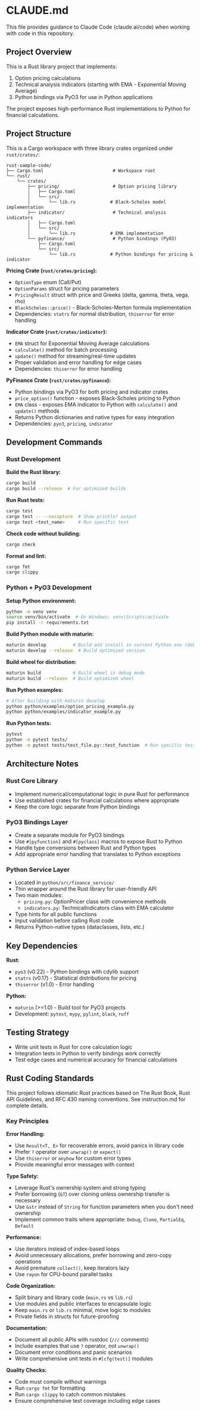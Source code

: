 # CLAUDE.md

This file provides guidance to Claude Code (claude.ai/code) when working with code in this repository.

## Project Overview

This is a Rust library project that implements:
1. Option pricing calculations
2. Technical analysis indicators (starting with EMA - Exponential Moving Average)
3. Python bindings via PyO3 for use in Python applications

The project exposes high-performance Rust implementations to Python for financial calculations.

## Project Structure

This is a Cargo workspace with three library crates organized under `rust/crates/`:

```
rust-sample-code/
├── Cargo.toml                          # Workspace root
└── rust/
    └── crates/
        ├── pricing/                    # Option pricing library
        │   ├── Cargo.toml
        │   └── src/
        │       └── lib.rs             # Black-Scholes model implementation
        ├── indicator/                  # Technical analysis indicators
        │   ├── Cargo.toml
        │   └── src/
        │       └── lib.rs             # EMA implementation
        └── pyfinance/                  # Python bindings (PyO3)
            ├── Cargo.toml
            └── src/
                └── lib.rs             # Python bindings for pricing & indicator
```

**Pricing Crate (`rust/crates/pricing`):**
- `OptionType` enum (Call/Put)
- `OptionParams` struct for pricing parameters
- `PricingResult` struct with price and Greeks (delta, gamma, theta, vega, rho)
- `BlackScholes::price()` - Black-Scholes-Merton formula implementation
- Dependencies: `statrs` for normal distribution, `thiserror` for error handling

**Indicator Crate (`rust/crates/indicator`):**
- `EMA` struct for Exponential Moving Average calculations
- `calculate()` method for batch processing
- `update()` method for streaming/real-time updates
- Proper validation and error handling for edge cases
- Dependencies: `thiserror` for error handling

**PyFinance Crate (`rust/crates/pyfinance`):**
- Python bindings via PyO3 for both pricing and indicator crates
- `price_option()` function - exposes Black-Scholes pricing to Python
- `EMA` class - exposes EMA indicator to Python with `calculate()` and `update()` methods
- Returns Python dictionaries and native types for easy integration
- Dependencies: `pyo3`, `pricing`, `indicator`

## Development Commands

### Rust Development

**Build the Rust library:**
```bash
cargo build
cargo build --release  # For optimized builds
```

**Run Rust tests:**
```bash
cargo test
cargo test -- --nocapture  # Show println! output
cargo test <test_name>     # Run specific test
```

**Check code without building:**
```bash
cargo check
```

**Format and lint:**
```bash
cargo fmt
cargo clippy
```

### Python + PyO3 Development

**Setup Python environment:**
```bash
python -m venv venv
source venv/bin/activate  # On Windows: venv\Scripts\activate
pip install -r requirements.txt
```

**Build Python module with maturin:**
```bash
maturin develop          # Build and install in current Python env (debug mode)
maturin develop --release  # Build optimized version
```

**Build wheel for distribution:**
```bash
maturin build            # Build wheel in debug mode
maturin build --release  # Build optimized wheel
```

**Run Python examples:**
```bash
# After building with maturin develop
python python/examples/option_pricing_example.py
python python/examples/indicator_example.py
```

**Run Python tests:**
```bash
pytest
python -m pytest tests/
python -m pytest tests/test_file.py::test_function  # Run specific test
```

## Architecture Notes

### Rust Core Library
- Implement numerical/computational logic in pure Rust for performance
- Use established crates for financial calculations where appropriate
- Keep the core logic separate from Python bindings

### PyO3 Bindings Layer
- Create a separate module for PyO3 bindings
- Use `#[pyfunction]` and `#[pyclass]` macros to expose Rust to Python
- Handle type conversions between Rust and Python types
- Add appropriate error handling that translates to Python exceptions

### Python Service Layer
- Located in `python/src/finance_service/`
- Thin wrapper around the Rust library for user-friendly API
- Two main modules:
  - `pricing.py`: OptionPricer class with convenience methods
  - `indicators.py`: TechnicalIndicators class with EMA calculator
- Type hints for all public functions
- Input validation before calling Rust code
- Returns Python-native types (dataclasses, lists, etc.)

## Key Dependencies

**Rust:**
- `pyo3` (v0.22) - Python bindings with cdylib support
- `statrs` (v0.17) - Statistical distributions for pricing
- `thiserror` (v1.0) - Error handling

**Python:**
- `maturin` (>=1.0) - Build tool for PyO3 projects
- Development: `pytest`, `mypy`, `pylint`, `black`, `ruff`

## Testing Strategy

- Write unit tests in Rust for core calculation logic
- Integration tests in Python to verify bindings work correctly
- Test edge cases and numerical accuracy for financial calculations

## Rust Coding Standards

This project follows idiomatic Rust practices based on The Rust Book, Rust API Guidelines, and RFC 430 naming conventions. See instruction.md for complete details.

### Key Principles

**Error Handling:**
- Use `Result<T, E>` for recoverable errors, avoid panics in library code
- Prefer `?` operator over `unwrap()` or `expect()`
- Use `thiserror` or `anyhow` for custom error types
- Provide meaningful error messages with context

**Type Safety:**
- Leverage Rust's ownership system and strong typing
- Prefer borrowing (`&T`) over cloning unless ownership transfer is necessary
- Use `&str` instead of `String` for function parameters when you don't need ownership
- Implement common traits where appropriate: `Debug`, `Clone`, `PartialEq`, `Default`

**Performance:**
- Use iterators instead of index-based loops
- Avoid unnecessary allocations, prefer borrowing and zero-copy operations
- Avoid premature `collect()`, keep iterators lazy
- Use `rayon` for CPU-bound parallel tasks

**Code Organization:**
- Split binary and library code (`main.rs` vs `lib.rs`)
- Use modules and public interfaces to encapsulate logic
- Keep `main.rs` or `lib.rs` minimal, move logic to modules
- Private fields in structs for future-proofing

**Documentation:**
- Document all public APIs with rustdoc (`///` comments)
- Include examples that use `?` operator, not `unwrap()`
- Document error conditions and panic scenarios
- Write comprehensive unit tests in `#[cfg(test)]` modules

**Quality Checks:**
- Code must compile without warnings
- Run `cargo fmt` for formatting
- Run `cargo clippy` to catch common mistakes
- Ensure comprehensive test coverage including edge cases
